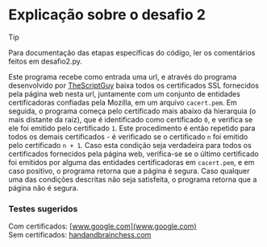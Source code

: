 # Explicação sobre o desafio 2

> [!TIP]
> Para documentação das etapas específicas do código, ler os comentários feitos em desafio2.py.

Este programa recebe como entrada uma url, e através do programa desenvolvido por [TheScriptGuy](https://github.com/TheScriptGuy/getCertificateChain/) baixa todos os certificados SSL fornecidos pela página web nesta url, juntamente com um conjunto de entidades certificadoras confiadas pela Mozilla, em um arquivo ```cacert.pem```. Em seguida, o programa começa pelo certificado mais abaixo da hierarquia (o mais distante da raíz), que é identificado como certificado ```0```, e verifica se ele foi emitido pelo certificado ```1```. Este procedimento é então repetido para todos os demais certificados - é verificado se o certificado ```n``` foi emitido pelo certificado ```n + 1```. Caso esta condição seja verdadeira para todos os certificados fornecidos pela página web, verifica-se se o último certificado foi emitidos por alguma das entidades certificadoras em ```cacert.pem```, e em caso positivo, o programa retorna que a página é segura. Caso qualquer uma das condições descritas não seja satisfeita, o programa retorna que a página não é segura.

### Testes sugeridos
Com certificados: [www.google.com](www.google.com) <br>
Sem certificados: [handandbrainchess.com](handandbrainchess.com)